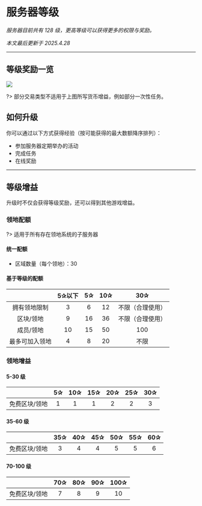 # 服务器等级

*服务器目前共有 128 级，更高等级可以获得更多的权限与奖励。*

*本文最后更新于 2025.4.28*

----------

## 等级奖励一览


![](https://assets-docs.usolia.net/docs.usolia.net/images/mechanisms/levels.png)

?> 部分交易类型不适用于上图所写货币增益，例如部分一次性任务。


## 如何升级

你可以通过以下方式获得经验（按可能获得的最大数额降序排列）：

 - 参加服务器定期举办的活动
 - 完成任务
 - 在线奖励

----------

## 等级增益

升级时不仅会获得等级奖励，还可以得到其他游戏增益。

### 领地配额

?>  适用于所有存在领地系统的子服务器

#### 统一配额

- 区域数量（每个领地）：30

#### 基于等级的配额

|         | 5✰以下 | 5✰  | 10✰ |   30✰    |
| :-----: | :--: | :-: | :-: | :------: |
| 拥有领地限制  |  3   |  6  | 12  | 不限（合理使用） |
|  区块/领地  |  9   | 16  | 36  | 不限（合理使用） |
|  成员/领地  |  10  | 15  | 50  |   100    |
| 最多可加入领地 |  4   |  8  | 20  |    不限    |

### 领地增益

#### 5-30 级

|         | 5✰  | 10✰ | 15✰ | 20✰ | 25✰ | 30✰ |
| :-----: | :-: | :-: | :-: | :-: | :-: | :-: |
| 免费区块/领地 |  1  |  1  |  1  |  2  |  2  |  3  |

#### 35-60 级

|         | 35✰ | 40✰ | 45✰ | 50✰ | 55✰ | 60✰ |
| :-----: | :-: | :-: | :-: | :-: | :-: | :-: |
| 免费区块/领地 |  3  |  4  |  4  |  5  |  5  |  6  |


#### 70-100 级

|         | 70✰ | 80✰ | 90✰ | 100✰ |
| :-----: | :-: | :-: | :-: | :--: |
| 免费区块/领地 |  7  |  8  |  9  |  10  |
